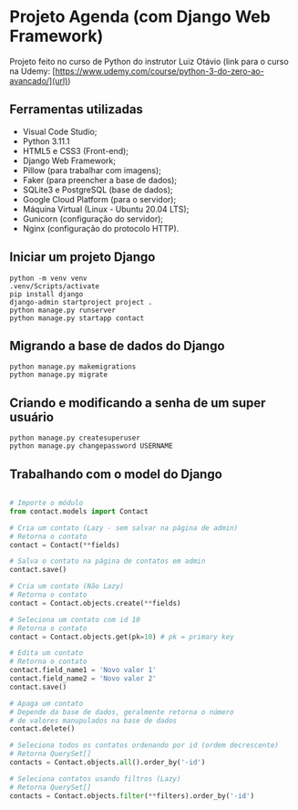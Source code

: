 # Projeto Agenda (com Django Web Framework)

Projeto feito no curso de Python do instrutor Luiz Otávio (link para o curso na
Udemy: [https://www.udemy.com/course/python-3-do-zero-ao-avancado/](url))

## Ferramentas utilizadas
- Visual Code Studio;
- Python 3.11.1
- HTML5 e CSS3 (Front-end);
- Django Web Framework;
- Pillow (para trabalhar com imagens);
- Faker (para preencher a base de dados);
- SQLite3 e PostgreSQL (base de dados);
- Google Cloud Platform (para o servidor);
- Máquina Virtual (Linux - Ubuntu 20.04 LTS);
- Gunicorn (configuração do servidor);
- Nginx (configuração do protocolo HTTP).

## Iniciar um projeto Django

```
python -m venv venv
.venv/Scripts/activate
pip install django
django-admin startproject project .
python manage.py runserver
python manage.py startapp contact
```

## Migrando a base de dados do Django

```
python manage.py makemigrations
python manage.py migrate
```

## Criando e modificando a senha de um super usuário

```
python manage.py createsuperuser
python manage.py changepassword USERNAME
```

## Trabalhando com o model do Django

```python

# Importe o módulo
from contact.models import Contact

# Cria um contato (Lazy - sem salvar na página de admin)
# Retorna o contato
contact = Contact(**fields)

# Salva o contato na página de contatos em admin
contact.save()

# Cria um contato (Não Lazy)
# Retorna o contato
contact = Contact.objects.create(**fields)

# Seleciona um contato com id 10
# Retorna o contato
contact = Contact.objects.get(pk=10) # pk = primary key

# Edita um contato
# Retorna o contato
contact.field_name1 = 'Novo valor 1'
contact.field_name2 = 'Novo valor 2'
contact.save()

# Apaga um contato
# Depende da base de dados, geralmente retorna o número
# de valores manupulados na base de dados
contact.delete()

# Seleciona todos os contatos ordenando por id (ordem decrescente)
# Retorna QuerySet[]
contacts = Contact.objects.all().order_by('-id')

# Seleciona contatos usando filtros (Lazy)
# Retorna QuerySet[]
contacts = Contact.objects.filter(**filters).order_by('-id')

```
